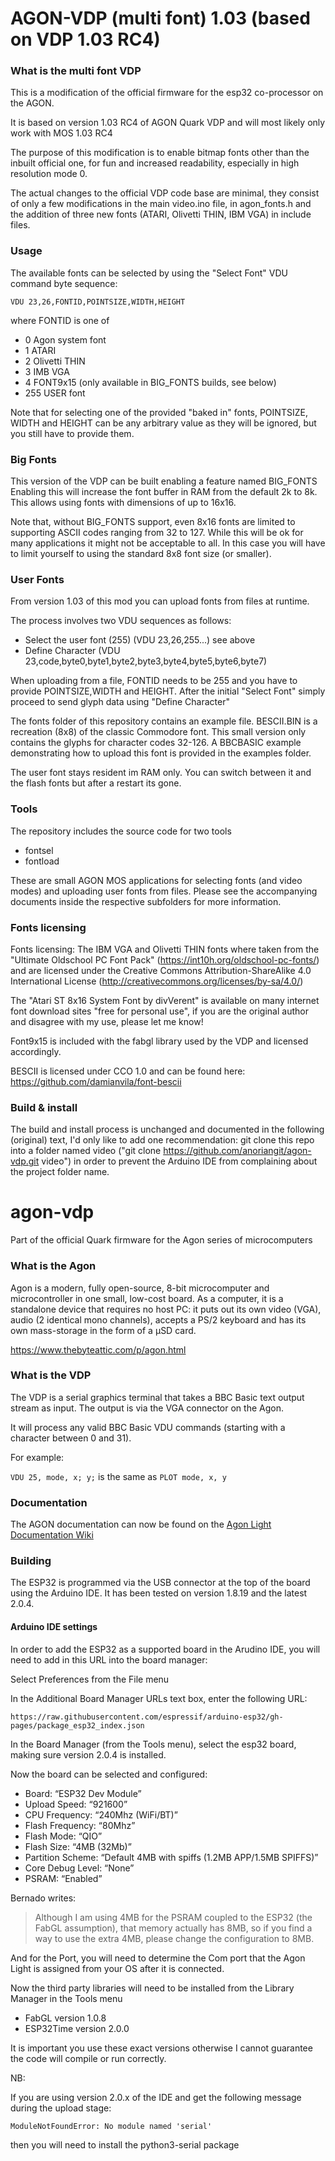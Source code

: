 # AGON-VDP (multi font) 1.03 (based on VDP 1.03 RC4)

### What is the multi font VDP

This is a modification of the official firmware for the esp32 co-processor on the AGON.

It is based on version 1.03 RC4 of AGON Quark VDP and will most likely only work with MOS 1.03 RC4

The purpose of this modification is to enable bitmap fonts other than the inbuilt official one, for fun and increased readability, especially in high resolution mode 0. 

The actual changes to the official VDP code base are minimal, they consist of only a few modifications in the main video.ino file, in agon_fonts.h and the addition of three new fonts (ATARI, Olivetti THIN, IBM VGA) in include files.

### Usage

The available fonts can be selected by using the "Select Font" VDU command byte sequence: 

`VDU 23,26,FONTID,POINTSIZE,WIDTH,HEIGHT`

where FONTID is one of 
- 0 Agon system font
- 1	ATARI
- 2	Olivetti THIN
- 3	IMB VGA
- 4	FONT9x15 (only available in BIG_FONTS builds, see below)
- 255 USER font

Note that for selecting one of the provided "baked in" fonts, POINTSIZE, WIDTH and HEIGHT can be any arbitrary value as they will be ignored, but you still have to provide them.

### Big Fonts

This version of the VDP can be built enabling a feature named BIG_FONTS
Enabling this will increase the font buffer in RAM from the default 2k to 8k. This allows using fonts with dimensions of up to 16x16.

Note that, without BIG_FONTS support, even 8x16 fonts are limited to supporting ASCII codes ranging from 32 to 127. While this will be ok for many applications it might not be acceptable to all. In this case you will have to limit yourself to using the standard 8x8 font size (or smaller).

### User Fonts

From version 1.03 of this mod you can upload fonts from files at runtime.

The process involves two VDU sequences as follows:

- Select the user font (255) (VDU 23,26,255...) see above 
- Define Character (VDU 23,code,byte0,byte1,byte2,byte3,byte4,byte5,byte6,byte7)
 
When uploading from a file, FONTID needs to be 255 and you have to provide POINTSIZE,WIDTH and HEIGHT. After the initial "Select Font" simply proceed to send glyph data using "Define Character"

The fonts folder of this repository contains an example file. BESCII.BIN is a recreation (8x8) of the classic Commodore font. This small version only contains the glyphs for character codes 32-126. A BBCBASIC example demonstrating how to upload this font is provided in the examples folder.

The user font stays resident im RAM only. You can switch between it and the flash fonts but after a restart its gone.

### Tools

The repository includes the source code for two tools

- fontsel
- fontload

These are small AGON MOS applications for selecting fonts (and video modes) and uploading user fonts from files. Please see the accompanying documents inside the respective subfolders for more information.

### Fonts licensing

Fonts licensing: The IBM VGA and Olivetti THIN fonts where taken from the "Ultimate Oldschool PC Font Pack" (https://int10h.org/oldschool-pc-fonts/) and are licensed under the Creative Commons Attribution-ShareAlike 4.0 International License (http://creativecommons.org/licenses/by-sa/4.0/)

The "Atari ST 8x16 System Font by divVerent" is available on many internet font download sites "free for personal use", if you are the original author and disagree with my use, please let me know!

Font9x15 is included with the fabgl library used by the VDP and licensed accordingly.

BESCII is licensed under CCO 1.0 and can be found here: https://github.com/damianvila/font-bescii  

### Build & install
 
The build and install process is unchanged and documented in the following (original) text, I'd only like to add one recommendation: git clone this repo into a folder named video ("git clone https://github.com/anoriangit/agon-vdp.git video") in order to prevent the Arduino IDE from complaining about the project folder name.

# agon-vdp

Part of the official Quark firmware for the Agon series of microcomputers

### What is the Agon

Agon is a modern, fully open-source, 8-bit microcomputer and microcontroller in one small, low-cost board. As a computer, it is a standalone device that requires no host PC: it puts out its own video (VGA), audio (2 identical mono channels), accepts a PS/2 keyboard and has its own mass-storage in the form of a µSD card.

https://www.thebyteattic.com/p/agon.html

### What is the VDP

The VDP is a serial graphics terminal that takes a BBC Basic text output stream as input. The output is via the VGA connector on the Agon.

It will process any valid BBC Basic VDU commands (starting with a character between 0 and 31).

For example:

`VDU 25, mode, x; y;` is the same as `PLOT mode, x, y` 

### Documentation

The AGON documentation can now be found on the [Agon Light Documentation Wiki](https://github.com/breakintoprogram/agon-docs/wiki)

### Building

The ESP32 is programmed via the USB connector at the top of the board using the Arduino IDE. It has been tested on version 1.8.19 and the latest 2.0.4.

#### Arduino IDE settings

In order to add the ESP32 as a supported board in the Arudino IDE, you will need to add in this URL into the board manager:

Select Preferences from the File menu

In the Additional Board Manager URLs text box, enter the following URL:

`https://raw.githubusercontent.com/espressif/arduino-esp32/gh-pages/package_esp32_index.json`

In the Board Manager (from the Tools menu), select the esp32 board, making sure version 2.0.4 is installed.

Now the board can be selected and configured:

* Board: “ESP32 Dev Module”
* Upload Speed: “921600”
* CPU Frequency: “240Mhz (WiFi/BT)”
* Flash Frequency: “80Mhz”
* Flash Mode: “QIO”
* Flash Size: “4MB (32Mb)”
* Partition Scheme: “Default 4MB with spiffs (1.2MB APP/1.5MB SPIFFS)”
* Core Debug Level: “None”
* PSRAM: “Enabled”

Bernado writes:

> Although I am using 4MB for the PSRAM coupled to the ESP32 (the FabGL assumption), that memory actually has 8MB, so if you find a way to use the extra 4MB, please change the configuration to 8MB.

And for the Port, you will need to determine the Com port that the Agon Light is assigned from your OS after it is connected.

Now the third party libraries will need to be installed from the Library Manager in the Tools menu

* FabGL version 1.0.8
* ESP32Time version 2.0.0

It is important you use these exact versions otherwise I cannot guarantee the code will compile or run correctly.

NB:

If you are using version 2.0.x of the IDE and get the following message during the upload stage:

`ModuleNotFoundError: No module named 'serial'`

then you will need to install the python3-serial package